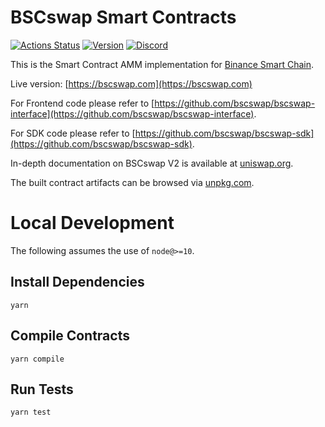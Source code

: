 # BSCswap Smart Contracts

[![Actions Status](https://github.com/bscswap/contracts/workflows/CI/badge.svg)](https://github.com/bscswap/contracts/actions)
[![Version](https://img.shields.io/npm/v/@bscswap/contracts)](https://www.npmjs.com/package/@bscswap/contracts)
[![Discord](https://img.shields.io/badge/discord-join%20chat-blue.svg)](https://discord.gg/xjNuc56)

This is the Smart Contract AMM implementation for [Binance Smart Chain](https://www.binance.org/en/smartChain).

Live version: [https://bscswap.com](https://bscswap.com)

For Frontend code please refer to [https://github.com/bscswap/bscswap-interface](https://github.com/bscswap/bscswap-interface).

For SDK code please refer to [https://github.com/bscswap/bscswap-sdk](https://github.com/bscswap/bscswap-sdk).

In-depth documentation on BSCswap V2 is available at [uniswap.org](https://uniswap.org/docs).

The built contract artifacts can be browsed via [unpkg.com](https://unpkg.com/browse/@bscswap/contracts@latest/).

# Local Development

The following assumes the use of `node@>=10`.

## Install Dependencies

`yarn`

## Compile Contracts

`yarn compile`

## Run Tests

`yarn test`
